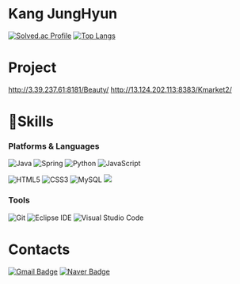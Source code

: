 <!--  -->
# Kang JungHyun

[![Solved.ac Profile](http://mazassumnida.wtf/api/v2/generate_badge?boj=sinsunkang)](https://solved.ac/sinsunkang/)
[![Top Langs](https://github-readme-stats.vercel.app/api/top-langs/?username=SBUX1992&layout=compact)](https://github.com/SBUX1992/github-readme-stats)

# Project
http://3.39.237.61:8181/Beauty/
http://13.124.202.113:8383/Kmarket2/

# 💪Skills
### Platforms & Languages
![Java](https://img.shields.io/badge/Java-007396.svg?&style=for-the-badge&logo=Java&logoColor=white)
![Spring](https://img.shields.io/badge/Spring-6DB33F.svg?&style=for-the-badge&logo=Spring&logoColor=white)
![Python](https://img.shields.io/badge/Python-3776AB.svg?&style=for-the-badge&logo=Python&logoColor=white)
![JavaScript](https://img.shields.io/badge/JavaScript-F7DF1E.svg?&style=for-the-badge&logo=JavaScript&logoColor=white)


![HTML5](https://img.shields.io/badge/HTML5-E34F26.svg?&style=for-the-badge&logo=HTML5&logoColor=white)
![CSS3](https://img.shields.io/badge/CSS3-1572B6.svg?&style=for-the-badge&logo=CSS3&logoColor=white)
![MySQL](https://img.shields.io/badge/MySQL-4479A1.svg?&style=for-the-badge&logo=MySQL&logoColor=white)
<img src="https://img.shields.io/badge/Vue.js-4FC08D?style=for-the-badge&logo=Vue.js&logoColor=white">

### Tools
![Git](https://img.shields.io/badge/Git-F05032.svg?&style=for-the-badge&logo=Git&logoColor=white)
![Eclipse IDE](https://img.shields.io/badge/Eclipse%20IDE-2C2255.svg?&style=for-the-badge&logo=Eclipse%20IDE&logoColor=white)
![Visual Studio Code](https://img.shields.io/badge/Visual%20Studio%20Code-007ACC.svg?&style=for-the-badge&logo=Visual%20Studio%20Code&logoColor=white)


 
# Contacts
[![Gmail Badge](https://img.shields.io/badge/Gmail-d14836?style=flat-square&logo=Gmail&logoColor=white&link=mailto:sinsunkangg@gmail.com)](mailto:sinsunkangg@gmail.com)
[![Naver Badge](https://img.shields.io/badge/Naver-03C75A?style=flat-square&logo=Naver&logoColor=white&link=mailto:sinsunkangg@naver.com)](mailto:sinsunkangg@naver.com)
